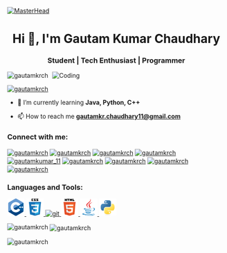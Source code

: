[![MasterHead](https://mir-s3-cdn-cf.behance.net/project_modules/1400/79731568097599.5b50bca477735.jpg)]()

<h1 align="center">Hi 👋, I'm Gautam Kumar Chaudhary</h1>
<h3 align="center">Student | Tech Enthusiast | Programmer</h3>

<img align="right" alt="Coding" width="400" src="https://camo.githubusercontent.com/5ddf73ad3a205111cf8c686f687fc216c2946a75005718c8da5b837ad9de78c9/68747470733a2f2f7468756d62732e6766796361742e636f6d2f4576696c4e657874446576696c666973682d736d616c6c2e676966">

<p align="left"> <img src="https://komarev.com/ghpvc/?username=gautamkrch&label=Profile%20views&color=0e75b6&style=flat" alt="gautamkrch" /> </p>



<p align="left"> <a href="https://twitter.com/gautamkrch" target="blank"><img src="https://img.shields.io/twitter/follow/gautamkrch?logo=twitter&style=for-the-badge" alt="gautamkrch" /></a> </p>

- 🌱 I’m currently learning **Java, Python, C++**

- 📫 How to reach me **gautamkr.chaudhary11@gmail.com**

<h3 align="left">Connect with me:</h3>
<p align="left">
<a href="https://twitter.com/gautamkrch" target="blank"><img align="center" src="https://raw.githubusercontent.com/rahuldkjain/github-profile-readme-generator/master/src/images/icons/Social/twitter.svg" alt="gautamkrch" height="30" width="40" /></a>
<a href="https://linkedin.com/in/gautamkrch" target="blank"><img align="center" src="https://raw.githubusercontent.com/rahuldkjain/github-profile-readme-generator/master/src/images/icons/Social/linked-in-alt.svg" alt="gautamkrch" height="30" width="40" /></a>
<a href="https://instagram.com/gautamkrch" target="blank"><img align="center" src="https://raw.githubusercontent.com/rahuldkjain/github-profile-readme-generator/master/src/images/icons/Social/instagram.svg" alt="gautamkrch" height="30" width="40" /></a>
<a href="https://www.youtube.com/@gautamkrch" target="blank"><img align="center" src="https://raw.githubusercontent.com/rahuldkjain/github-profile-readme-generator/master/src/images/icons/Social/youtube.svg" alt="gautamkrch" height="30" width="40" /></a>
<a href="https://www.codechef.com/users/gautamkumar_11" target="blank"><img align="center" src="https://cdn.jsdelivr.net/npm/simple-icons@3.1.0/icons/codechef.svg" alt="gautamkumar_11" height="30" width="40" /></a>
<a href="https://www.hackerrank.com/gautamkrch" target="blank"><img align="center" src="https://raw.githubusercontent.com/rahuldkjain/github-profile-readme-generator/master/src/images/icons/Social/hackerrank.svg" alt="gautamkrch" height="30" width="40" /></a>
<a href="https://codeforces.com/profile/gautamkrch" target="blank"><img align="center" src="https://raw.githubusercontent.com/rahuldkjain/github-profile-readme-generator/master/src/images/icons/Social/codeforces.svg" alt="gautamkrch" height="30" width="40" /></a>
<a href="https://www.leetcode.com/gautamkrch" target="blank"><img align="center" src="https://raw.githubusercontent.com/rahuldkjain/github-profile-readme-generator/master/src/images/icons/Social/leet-code.svg" alt="gautamkrch" height="30" width="40" /></a>
<a href="https://auth.geeksforgeeks.org/user/gautamkrch" target="blank"><img align="center" src="https://raw.githubusercontent.com/rahuldkjain/github-profile-readme-generator/master/src/images/icons/Social/geeks-for-geeks.svg" alt="gautamkrch" height="30" width="40" /></a>
</p>

<h3 align="left">Languages and Tools:</h3>
<p align="left"> <a href="https://www.w3schools.com/cpp/" target="_blank" rel="noreferrer"> <img src="https://raw.githubusercontent.com/devicons/devicon/master/icons/cplusplus/cplusplus-original.svg" alt="cplusplus" width="40" height="40"/> </a> <a href="https://www.w3schools.com/css/" target="_blank" rel="noreferrer"> <img src="https://raw.githubusercontent.com/devicons/devicon/master/icons/css3/css3-original-wordmark.svg" alt="css3" width="40" height="40"/> </a> <a href="https://git-scm.com/" target="_blank" rel="noreferrer"> <img src="https://www.vectorlogo.zone/logos/git-scm/git-scm-icon.svg" alt="git" width="40" height="40"/> </a> <a href="https://www.w3.org/html/" target="_blank" rel="noreferrer"> <img src="https://raw.githubusercontent.com/devicons/devicon/master/icons/html5/html5-original-wordmark.svg" alt="html5" width="40" height="40"/> </a> <a href="https://www.java.com" target="_blank" rel="noreferrer"> <img src="https://raw.githubusercontent.com/devicons/devicon/master/icons/java/java-original.svg" alt="java" width="40" height="40"/> </a> <a href="https://www.python.org" target="_blank" rel="noreferrer"> <img src="https://raw.githubusercontent.com/devicons/devicon/master/icons/python/python-original.svg" alt="python" width="40" height="40"/> </a> </p>

<p><img align="left" src="https://github-readme-stats.vercel.app/api/top-langs?username=gautamkrch&show_icons=true&locale=en&layout=compact" alt="gautamkrch" /></p>

<p>&nbsp;<img align="center" src="https://github-readme-stats.vercel.app/api?username=gautamkrch&show_icons=true&locale=en" alt="gautamkrch" /></p>

<p><img align="center" src="https://github-readme-streak-stats.herokuapp.com/?user=gautamkrch&" alt="gautamkrch" /></p>
